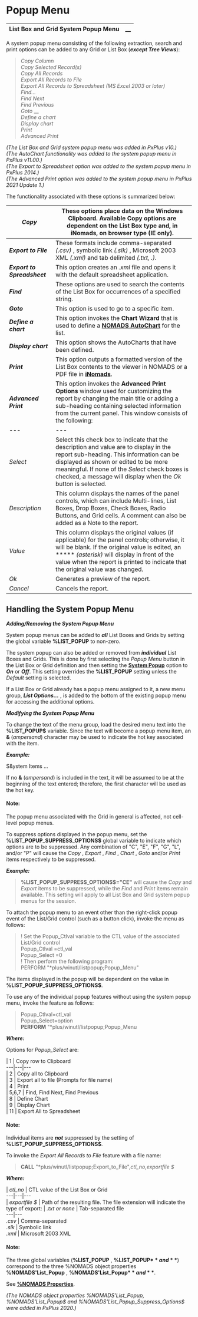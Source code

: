# Popup Menu   
  
**List Box and Grid System Popup Menu** |  **__**  
---|---  
  
A system popup menu consisting of the following extraction, search and print options can be added to any Grid or List Box (**_except Tree Views_**):

> _Copy Column_  
>  _Copy Selected Record(s)_  
> _Copy All Records_  
>  _Export All Records to File_  
>  _Export All Records to Spreadsheet (MS Excel 2003 or later)_  
> _Find..._  
> _Find Next_  
>  _Find Previous_  
>  _Goto_ __  
> _Define a chart_  
>  _Display chart_  
>  _Print  
>  Advanced Print_

_(The List Box and Grid system popup menu was added in PxPlus v10.)  
(The AutoChart functionality was added to the system popup menu in PxPlus v11.00.)  
(The Export to Spreadsheet option was added to the system popup menu in PxPlus 2014.)  
(The Advanced Print option was added to the system popup menu in PxPlus 2021 Update 1.)_

The functionality associated with these options is summarized below:

**_Copy_** |  These options place data on the Windows Clipboard. Available Copy options are dependent on the List Box type and, in iNomads, on browser type (IE only).  
---|---  
**_Export to File_** |  These formats include comma-separated _(.csv)_ , symbolic link _(.slk)_ , Microsoft 2003 XML _(.xml)_ and tab delimited _(.txt, *.*)_.  
**_Export to Spreadsheet_** |  This option creates an _.xml_ file and opens it with the default spreadsheet application.  
**_Find_** |  These options are used to search the contents of the List Box for occurrences of a specified string.  
**_Goto_** |  This option is used to go to a specific item.  
**_Define a chart_** |  This option invokes the **Chart Wizard** that is used to define a **[NOMADS AutoChart](../../../NOMADS%20AutoChart/Introduction.md)** for the list.  
**_Display chart_** |  This option shows the AutoCharts that have been defined.  
**_Print_** |  This option outputs a formatted version of the List Box contents to the viewer in NOMADS or a PDF file in **[iNomads](../../../iNOMADS/iNOMADS%20Introduction.md)**.  
**_Advanced Print_** |  This option invokes the **Advanced Print Options** window used for customizing the report by changing the main title or adding a sub-heading containing selected information from the current panel. This window consists of the following: |  _Report Title_ |  Main title at the top of the report. By default, the title from the panel header definition is displayed.  
---|---  
_Select_ |  Select this check box to indicate that the description and value are to display in the report sub-heading. This information can be displayed as shown or edited to be more meaningful. If none of the _Select_ check boxes is checked, a message will display when the _Ok_ button is selected.  
_Description_ |  This column displays the names of the panel controls, which can include Multi-lines, List Boxes, Drop Boxes, Check Boxes, Radio Buttons, and Grid cells. A comment can also be added as a Note to the report.  
_Value_ |  This column displays the original values (if applicable) for the panel controls; otherwise, it will be blank. If the original value is edited, an *****  _(asterisk)_ will display in front of the value when the report is printed to indicate that the original value was changed.  
_Ok_ |  Generates a preview of the report.  
_Cancel_ |  Cancels the report.  
  
##  Handling the System Popup Menu

**_Adding/Removing the System Popup Menu_**

System popup menus can be added to **_all_** List Boxes and Grids by setting the global variable **%LIST_POPUP** to non-zero.

The system popup can also be added or removed from **_individual_** List Boxes and Grids. This is done by first selecting the _Popup Menu_ button in the List Box or Grid definition and then setting the **[System Popup](Applying%20a%20Popup%20Menu.htm#Mark2)** option to **_On_** or **_Off_**. This setting overrides the **%LIST_POPUP** setting unless the _Default_ setting is selected.

If a List Box or Grid already has a popup menu assigned to it, a new menu group, **_List Options..._** , is added to the bottom of the existing popup menu for accessing the additional options.

**_Modifying the System Popup Menu_**

To change the text of the menu group, load the desired menu text into the **%LIST_POPUP$** variable. Since the text will become a popup menu item, an **&** (_ampersand_) character may be used to indicate the hot key associated with the item.

**_Example:_**

S&ystem Items ...

If no **&** (_ampersand_) is included in the text, it will be assumed to be at the beginning of the text entered; therefore, the first character will be used as the hot key.

#### **Note:**  
The popup menu associated with the Grid in general is affected, not cell-level popup menus.

To suppress options displayed in the popup menu, set the **%LIST_POPUP_SUPPRESS_OPTIONS$** global variable to indicate which options are to be suppressed. Any combination of "C", "E", "F", "G", "L", and/or "P" will cause the _Copy_ , _Export_ , _Find_ , _Chart_ , _Goto_ and/or _Print_ items respectively to be suppressed.

**_Example:_**

> **%LIST_POPUP_SUPPRESS_OPTIONS$="CE"** will cause the _Copy_ and _Export_ items to be suppressed, while the _Find_ and _Print_ items remain available. This setting will apply to all List Box and Grid system popup menus for the session.

To attach the popup menu to an event other than the right-click popup event of the List/Grid control (such as a button click), invoke the menu as follows:

> ! Set the Popup_Ctlval variable to the CTL value of the associated List/Grid control  
> Popup_Ctlval =ctl_val  
> Popup_Select =0  
>  ! Then perform the following program:  
>  PERFORM "*plus/winutl/listpopup;Popup_Menu"

The items displayed in the popup will be dependent on the value in **%LIST_POPUP_SUPPRESS_OPTIONS$**.

To use any of the individual popup features without using the system popup menu, invoke the feature as follows:

> Popup_Ctlval=ctl_val  
> Popup_Select=option  
> **PERFORM** "*plus/winutl/listpopup;Popup_Menu

**_Where:_**

Options for _Popup_Select_ are:

|  1 |  Copy row to Clipboard  
---|---|---  
|  2 |  Copy all to Clipboard  
|  3 |  Export all to file (Prompts for file name)  
|  4 |  Print  
|  5,6,7 |  Find, Find Next, Find Previous  
|  8 |  Define Chart  
|  9 |  Display Chart  
|  11 |  Export All to Spreadsheet  
  
#### **Note:**  
Individual items are **_not_** suppressed by the setting of **%LIST_POPUP_SUPPRESS_OPTIONS$**.

To invoke the _Export All Records to File_ feature with a file name:

> **CALL** "*plus/winutl/listpopup;Export_to_File",_ctl_no,exportfile_ _$_

**_Where:_**

|  _ctl_no_ |  CTL value of the List Box or Grid  
---|---|---  
|  _exportfile_ _$_ |  Path of the resulting file. The file extension will indicate the type of export: |  _.txt or none_ |  Tab-separated file  
---|---  
_.csv_ |  Comma-separated  
_.slk_ |  Symbolic link  
_.xml_ |  Microsoft 2003 XML  
  
#### **Note:**  
The three global variables (**%LIST_POPUP** , **%LIST_POPUP$** and **%LIST_POPUP_SUPPRESS_OPTIONS$**) correspond to the three %NOMADS object properties **%NOMADS'List_Popup** , **%NOMADS'List_Popup$** and **%NOMADS'List_Popup_Suppress_Options$**.  
  
See **[%NOMADS Properties](../../Appendix/NOMADS%20Variables/Overview.htm#list_popup)**.  
  
_(The NOMADS object properties %NOMADS'List_Popup, %NOMADS'List_Popup$ and %NOMADS'List_Popup_Suppress_Options$ were added in PxPlus 2020.)_
